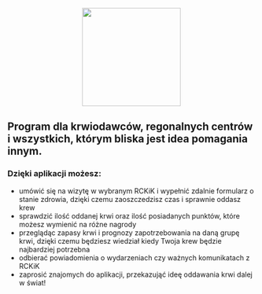 <p align="center"> 
  <a> <img src="https://github.com/misiubest/MKrew/blob/e4e7d02fc9dcbe4d1524d1a04279ecdf6a4a7b5b/mKrew2.jpg" width="200" height="200"/> </a> 
</p>

## Program dla krwiodawców, regonalnych centrów i wszystkich, którym bliska jest idea pomagania innym.

### Dzięki aplikacji możesz:
* umówić się na wizytę w wybranym RCKiK i wypełnić zdalnie formularz o stanie zdrowia, dzięki czemu zaoszczedzisz czas i sprawnie oddasz krew
* sprawdzić ilość oddanej krwi oraz ilość posiadanych punktów, które możesz wymienić na różne nagrody
* przeglądąc zapasy krwi i prognozy zapotrzebowania na daną grupę krwi, dzięki czemu będziesz wiedział kiedy Twoja krew będzie najbardziej potrzebna
* odbierać powiadomienia o wydarzeniach czy ważnych komunikatach z RCKiK
* zaprosić znajomych do aplikacji, przekazująć ideę oddawania krwi dalej w świat!
